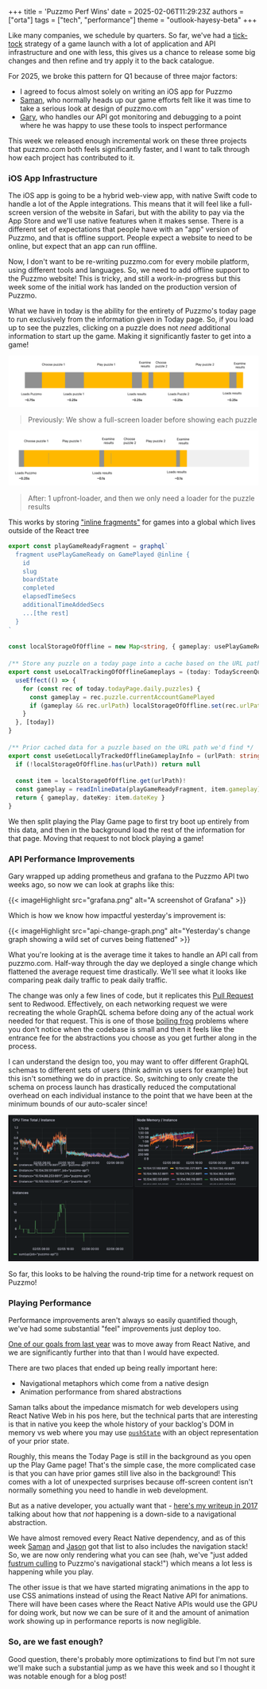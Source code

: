 +++
title = 'Puzzmo Perf Wins'
date = 2025-02-06T11:29:23Z
authors = ["orta"]
tags = ["tech", "performance"]
theme = "outlook-hayesy-beta"
+++

Like many companies, we schedule by quarters. So far, we've had a [tick-tock](https://en.wikipedia.org/wiki/Tick–tock_model) strategy of a game launch with a lot of application and API infrastructure and one with less, this gives us a chance to release some big changes and then refine and try apply it to the back catalogue.

For 2025, we broke this pattern for Q1 because of three major factors:

- I agreed to focus almost solely on writing an iOS app for Puzzmo
- [Saman](https://trashmoon.com), who normally heads up our game efforts felt like it was time to take a serious look at design of puzzmo.com
- [Gary](https://github.com/gmjosack), who handles our API got monitoring and debugging to a point where he was happy to use these tools to inspect performance

This week we released enough incremental work on these three projects that puzzmo.com both feels significantly faster, and I want to talk through how each project has contributed to it.

### iOS App Infrastructure

The iOS app is going to be a hybrid web-view app, with native Swift code to handle a lot of the Apple integrations. This means that it will feel like a full-screen version of the website in Safari, but with the ability to pay via the App Store and we'll use native features when it makes sense. There is a different set of expectations that people have with an "app" version of Puzzmo, and that is offline support. People expect a website to need to be online, but expect that an app can run offline.

Now, I don't want to be re-writing puzzmo.com for every mobile platform, using different tools and languages. So, we need to add offline support to the Puzzmo website! This is tricky, and still a work-in-progress but this week some of the initial work has landed on the production version of Puzzmo.

What we have in today is the ability for the entirety of Puzzmo's today page to run exclusively from the information given in Today page. So, if you load up to see the puzzles, clicking on a puzzle does not _need_ additional information to start up the game. Making it significantly faster to get into a game!

![A timeline of the before flow](before.png)

> Previously: We show a full-screen loader before showing each puzzle

![A timeline of the after flow](after.png)

> After: 1 upfront-loader, and then we only need a loader for the puzzle results

This works by storing ["inline fragments"](https://relay.dev/docs/api-reference/graphql-and-directives/#inline) for games into a global which lives outside of the React tree 

```ts
export const playGameReadyFragment = graphql`
  fragment usePlayGameReady on GamePlayed @inline {
    id
    slug
    boardState
    completed
    elapsedTimeSecs
    additionalTimeAddedSecs
    ...[the rest]
  }
`

const localStorageOfOffline = new Map<string, { gameplay: usePlayGameReady$key; dateKey: string }>()

/** Store any puzzle on a today page into a cache based on the URL path */
export const useLocalTrackingOfOfflineGameplays = (today: TodayScreenQuery$data) => {
  useEffect(() => {
    for (const rec of today.todayPage.daily.puzzles) {
      const gameplay = rec.puzzle.currentAccountGamePlayed
      if (gameplay && rec.urlPath) localStorageOfOffline.set(rec.urlPath, { gameplay, dateKey: today.todayPage.daily.dateKey })
    }
  }, [today])
}

/** Prior cached data for a puzzle based on the URL path we'd find */
export const useGetLocallyTrackedOfflineGameplayInfo = (urlPath: string) => {
  if (!localStorageOfOffline.has(urlPath)) return null

  const item = localStorageOfOffline.get(urlPath)!
  const gameplay = readInlineData(playGameReadyFragment, item.gameplay)
  return { gameplay, dateKey: item.dateKey }
}

```

We then split playing the Play Game page to first try boot up entirely from this data, and then in the background load the rest of the information for that page. Moving that request to not block playing a game!

### API Performance Improvements

Gary wrapped up adding prometheus and grafana to the Puzzmo API two weeks ago, so now we can look at graphs like this:

{{< imageHighlight src="grafana.png" alt="A screenshot of Grafana" >}}

Which is how we know how impactful yesterday's improvement is:

{{< imageHighlight src="api-change-graph.png" alt="Yesterday's change graph showing a wild set of curves being flattened" >}}

What you're looking at is the average time it takes to handle an API call from puzzmo.com. Half-way through the day we deployed a single change which flattened the average request time drastically. We'll see what it looks like comparing peak daily traffic to peak daily traffic.

The change was only a few lines of code, but it replicates this [Pull Request](https://github.com/redwoodjs/redwood/pull/9039) sent to Redwood. Effectively, on each networking request we were recreating the whole GraphQL schema before doing any of the actual work needed for that request. This is one of those [boiling frog](https://en.wikipedia.org/wiki/Boiling_frog) problems where you don't notice when the codebase is small and then it feels like the entrance fee for the abstractions you choose as you get further along in the process.

I can understand the design too, you may want to offer different GraphQL schemas to different sets of users (think admin vs users for example) but this isn't something we do in practice. So, switching to only create the schema on process launch has drastically reduced the computational overhead on each individual instance to the point that we have been at the minimum bounds of our auto-scaler since!

![A graph showing CPU usage and instances](cpu.png)

So far, this looks to be halving the round-trip time for a network request on Puzzmo!

### Playing Performance

Performance improvements aren't always so easily quantified though, we've had some substantial "feel" improvements just deploy too.

[One of our goals from last year](https://blog.puzzmo.com/posts/2024/10/30/tech-stack/#future-goals) was to move away from React Native, and we are significantly further into that than I would have expected.

There are two places that ended up being really important here:

- Navigational metaphors which come from a native design
- Animation performance from shared abstractions

Saman talks about the impedance mismatch for web developers using React Native Web in his pos here, but the technical parts that are interesting is that in native you keep the whole history of your backlog's DOM in memory vs web where you may use [`pushState`](https://developer.mozilla.org/en-US/docs/Web/API/History/pushState#javascript) with an object representation of your prior state.

Roughly, this means the Today Page is still in the background as you open up the Play Game page! That's the simple case, the more complicated case is that you can have prior games still live also in the background! This comes with a lot of unexpected surprises because off-screen content isn't normally something you need to handle in web development.

But as a native developer, you actually want that - [here's my writeup in 2017](https://github.com/artsy/emission/issues/501) talking about how that _not_ happening is a down-side to a navigational abstraction.

We have almost removed every React Native dependency, and as of this week [Saman](https://trashmoon.com) and [Jason](https://github.com/cod1r) got that list to also includes the navigation stack! So, we are now only rendering what you can see (hah, we've "just added [fustrum culling](https://en.wikipedia.org/wiki/Hidden-surface_determination#Viewing-frustum_culling) to Puzzmo's navigational stack!") which means a lot less is happening while you play.

The other issue is that we have started migrating animations in the app to use CSS animations instead of using the React Native API for animations. There will have been cases where the React Native APIs would use the GPU for doing work, but now we can be sure of it and the amount of animation work showing up in performance reports is now negligible.

### So, are we fast enough?

Good question, there's probably more optimizations to find but I'm not sure we'll make such a substantial jump as we have this week and so I thought it was notable enough for a blog post!
